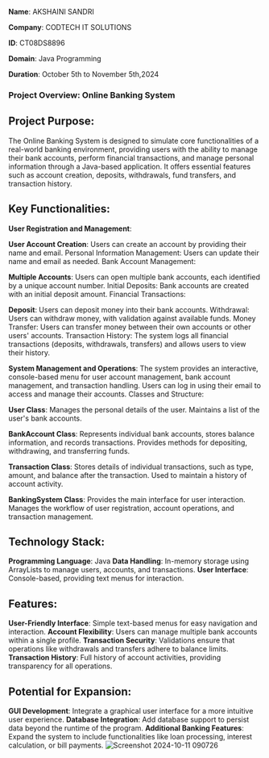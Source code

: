 **Name**: AKSHAINI SANDRI

**Company**: CODTECH IT SOLUTIONS

**ID**: CT08DS8896

**Domain**: Java Programming

**Duration**: October 5th to November 5th,2024

### Project Overview: Online Banking System

## Project Purpose:
The Online Banking System is designed to simulate core functionalities of a real-world banking environment, providing users with the ability to manage their bank accounts, perform financial transactions, and manage personal information through a Java-based application. It offers essential features such as account creation, deposits, withdrawals, fund transfers, and transaction history.

## Key Functionalities:
**User Registration and Management**:

**User Account Creation**: Users can create an account by providing their name and email.
Personal Information Management: Users can update their name and email as needed.
Bank Account Management:

**Multiple Accounts**: Users can open multiple bank accounts, each identified by a unique account number.
Initial Deposits: Bank accounts are created with an initial deposit amount.
Financial Transactions:

**Deposit**: Users can deposit money into their bank accounts.
Withdrawal: Users can withdraw money, with validation against available funds.
Money Transfer: Users can transfer money between their own accounts or other users' accounts.
Transaction History: The system logs all financial transactions (deposits, withdrawals, transfers) and allows users to view their history.

**System Management and Operations**:
The system provides an interactive, console-based menu for user account management, bank account management, and transaction handling.
Users can log in using their email to access and manage their accounts.
Classes and Structure:

**User Class**:
Manages the personal details of the user.
Maintains a list of the user's bank accounts.

**BankAccount Class**:
Represents individual bank accounts, stores balance information, and records transactions.
Provides methods for depositing, withdrawing, and transferring funds.

**Transaction Class**:
Stores details of individual transactions, such as type, amount, and balance after the transaction.
Used to maintain a history of account activity.

**BankingSystem Class**:
Provides the main interface for user interaction.
Manages the workflow of user registration, account operations, and transaction management.

## Technology Stack:
**Programming Language**: Java
**Data Handling**: In-memory storage using ArrayLists to manage users, accounts, and transactions.
**User Interface**: Console-based, providing text menus for interaction.

## Features:
**User-Friendly Interface**: Simple text-based menus for easy navigation and interaction.
**Account Flexibility**: Users can manage multiple bank accounts within a single profile.
**Transaction Security**: Validations ensure that operations like withdrawals and transfers adhere to balance limits.
**Transaction History**: Full history of account activities, providing transparency for all operations.

## Potential for Expansion:
**GUI Development**: Integrate a graphical user interface for a more intuitive user experience.
**Database Integration**: Add database support to persist data beyond the runtime of the program.
**Additional Banking Features**: Expand the system to include functionalities like loan processing, interest calculation, or bill payments.
![Screenshot 2024-10-11 090726](https://github.com/user-attachments/assets/6b9c8076-27ce-463f-8033-6d3cc7135df2)

